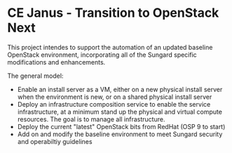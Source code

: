 CE Janus - Transition to OpenStack Next
=======================================

This project intendes to support the automation of an updated baseline 
OpenStack environment, incorporating all of the Sungard specific
modifications and enhancements.

The general model:
 - Enable an install server as a VM, either on a new physical install server
   when the environment is new, or on a shared physical install server
 - Deploy an infrastructure composition service to enable the service
   infrastructure, at a minimum stand up the physical and virtual 
   compute resources. The goal is to manage all infrastructure.
 - Deploy the current "latest" OpenStack bits from RedHat (OSP 9 to start)
 - Add on and modify the baseline environment to meet Sungard 
   security and operabiltiy guidelines


